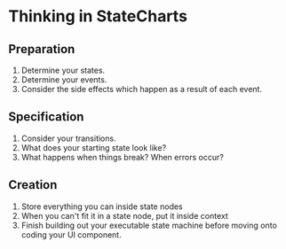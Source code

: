 # Thinking in StateCharts

## Preparation
1) Determine your states.
2) Determine your events.
3) Consider the side effects which happen as a result of each event.

## Specification
1) Consider your transitions.
2) What does your starting state look like?
3) What happens when things break? When errors occur?

## Creation
1) Store everything you can inside state nodes
2) When you can't fit it in a state node, put it inside context
3) Finish building out your executable state machine before moving onto coding your UI component.
